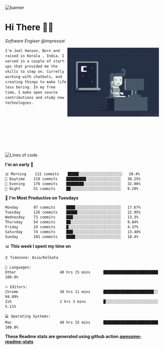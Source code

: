 ![banner](https://images.unsplash.com/photo-1464822759023-fed622ff2c3b?ixlib=rb-1.2.1&ixid=eyJhcHBfaWQiOjEyMDd9&auto=format&fit=crop&w=2250&h=500&q=80)

# Hi There 👋🏼

<em>Software Engieer @impressai</em>

<img align='right' src="https://raw.githubusercontent.com/Joel-hanson/Joel-hanson/master/e426702edf874b181aced1e2fa5c6cde.gif" width="300">

```I'm Joel Hanson, Born and raised in Kerala , India. I served in a couple of start-ups that provided me the skills to step on. Curretly working with chatbots, and creating things to make life less boring. In my free time, I make open source contributions and study new technologies.```

<br></br>
<br></br>
<br></br>
# 


<!--START_SECTION:waka-->
![Lines of code](https://img.shields.io/badge/From%20Hello%20World%20I've%20written-3481286%20Lines%20of%20code-blue)

**I'm an early 🐤** 

```text
🌞 Morning    112 commits    █████░░░░░░░░░░░░░░░░░░░░   20.4% 
🌆 Daytime    210 commits    █████████░░░░░░░░░░░░░░░░   38.25% 
🌃 Evening    176 commits    ████████░░░░░░░░░░░░░░░░░   32.06% 
🌙 Night      51 commits     ██░░░░░░░░░░░░░░░░░░░░░░░   9.29%

```
📅 **I'm Most Productive on Tuesdays** 

```text
Monday       97 commits     ████░░░░░░░░░░░░░░░░░░░░░   17.67% 
Tuesday      126 commits    █████░░░░░░░░░░░░░░░░░░░░   22.95% 
Wednesday    73 commits     ███░░░░░░░░░░░░░░░░░░░░░░   13.3% 
Thursday     54 commits     ██░░░░░░░░░░░░░░░░░░░░░░░   9.84% 
Friday       24 commits     █░░░░░░░░░░░░░░░░░░░░░░░░   4.37% 
Saturday     74 commits     ███░░░░░░░░░░░░░░░░░░░░░░   13.48% 
Sunday       101 commits    ████░░░░░░░░░░░░░░░░░░░░░   18.4%

```


📊 **This week I spent my time on** 

```text
⌚︎ Timezone: Asia/Kolkata

💬 Languages: 
Other                    40 hrs 15 mins      █████████████████████████   100.0%

🔥 Editors: 
Chrome                   38 hrs 11 mins      ███████████████████████░░   94.89% 
Zsh                      2 hrs 3 mins        █░░░░░░░░░░░░░░░░░░░░░░░░   5.11%

💻 Operating Systems: 
Mac                      40 hrs 15 mins      █████████████████████████   100.0%

```


<!--END_SECTION:waka-->

**These Readme stats are generated using github action [awesome-readme-stats](https://github.com/anmol098/waka-readme-stats)**
